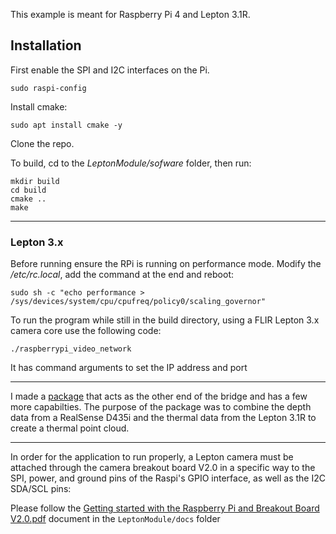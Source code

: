 This example is meant for Raspberry Pi 4 and Lepton 3.1R.

## Installation

First enable the SPI and I2C interfaces on the Pi.
```
sudo raspi-config
```

Install cmake:
```
sudo apt install cmake -y
```

Clone the repo.

To build, cd to the *LeptonModule/sofware* folder, then run:
```
mkdir build
cd build
cmake ..
make
```

----

### Lepton 3.x

Before running ensure the RPi is running on performance mode. Modify the */etc/rc.local*, add the command at the end and reboot:

```
sudo sh -c "echo performance > /sys/devices/system/cpu/cpufreq/policy0/scaling_governor"
```

To run the program while still in the build directory, using a FLIR Lepton 3.x camera core use the following code:
```
./raspberrypi_video_network
```
It has command arguments to set the IP address and port

----

I made a [package](https://github.com/AnujN9/ThermalProject) that acts as the other end of the bridge and has a few more capabilties. The purpose of the package was to combine the depth data from a RealSense D435i and the thermal data from the Lepton 3.1R to create a thermal point cloud.

----
In order for the application to run properly, a Lepton camera must be attached through the camera breakout board V2.0 in a specific way to the SPI, power, and ground pins of the Raspi's GPIO interface, as well as the I2C SDA/SCL pins:

Please follow the [Getting started with the Raspberry Pi and Breakout Board V2.0.pdf](https://github.com/AnujN9/LeptonModule/tree/master/docs) document in the `LeptonModule/docs` folder